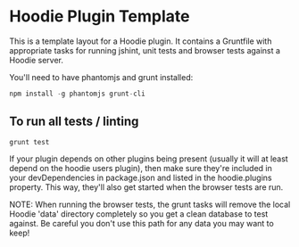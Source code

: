 # Hoodie Plugin Template

This is a template layout for a Hoodie plugin. It contains a Gruntfile with
appropriate tasks for running jshint, unit tests and browser tests against
a Hoodie server.

You'll need to have phantomjs and grunt installed:

```js
npm install -g phantomjs grunt-cli
```

## To run all tests / linting

```
grunt test
```

If your plugin depends on other plugins being present (usually it will at
least depend on the hoodie users plugin), then make sure they're included
in your devDependencies in package.json and listed in the hoodie.plugins
property. This way, they'll also get started when the browser tests are
run.

NOTE: When running the browser tests, the grunt tasks will remove the local
Hoodie 'data' directory completely so you get a clean database to test
against. Be careful you don't use this path for any data you may want to
keep!
